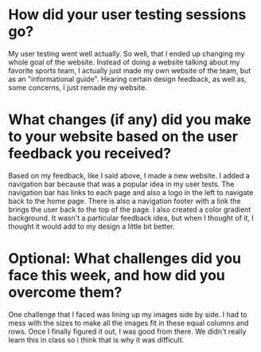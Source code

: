<h1> How did your user testing sessions go? </h1>

<p> My user testing went well actually. So well, that I ended up changing my whole goal of the website. Instead of doing a website talking about my favorite sports team, I actually just made my own website of the team, but as an "informational guide". Hearing certain design feedback, as well as, some concerns, I just remade my website. </p>

<h1> What changes (if any) did you make to your website based on the user feedback you received? </h1>

<p> Based on my feedback, like I said above, I made a new website. I added a navigation bar because that was a popular idea in my user tests. The navigation bar has links to each page and also a logo in the left to navigate back to the home page. There is also a navigation footer with a link the brings the user back to the top of the page. I also created a color gradient background. It wasn't a particular feedback idea, but when I thought of it, I thought it would add to my design a little bit better.

<h1>Optional: What challenges did you face this week, and how did you overcome them?</h1>

<p> One challenge that I faced was lining up my images side by side. I had to mess with the sizes to make all the images fit in these equal columns and rows. Once I finally figured it out, I was good from there. We didn't really learn this in class so i think that is why it was difficult. 
